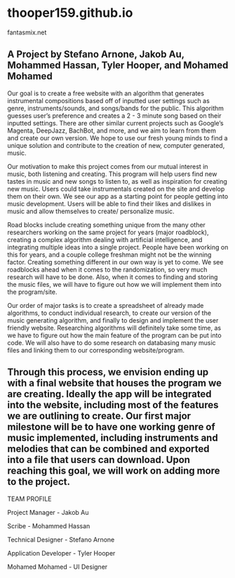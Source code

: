 # thooper159.github.io
fantasmix.net

A Project by Stefano Arnone, Jakob Au, Mohammed Hassan, Tyler Hooper, and Mohamed Mohamed
-------------------------------------------------------------------------------------------------------
Our goal is to create a free website with an algorithm that generates instrumental compositions
based off of inputted user settings such as genre, instruments/sounds, and songs/bands for the
public. This algorithm guesses user’s preference and creates a 2 - 3 minute song based on their
inputted settings. There are other similar current projects such as Google’s Magenta, DeepJazz,
BachBot, and more, and we aim to learn from them and create our own version. We hope to use
our fresh young minds to find a unique solution and contribute to the creation of new, computer
generated, music.

Our motivation to make this project comes from our mutual interest in music, both listening and
creating. This program will help users find new tastes in music and new songs to listen to, as
well as inspiration for creating new music. Users could take instrumentals created on the site
and develop them on their own. We see our app as a starting point for people getting into music
development. Users will be able to find their likes and dislikes in music and allow themselves to
create/ personalize music.

Road blocks include creating something unique from the many other researchers working on the
same project for years (major roadblock), creating a complex algorithm dealing with artificial
intelligence, and integrating multiple ideas into a single project. People have been working on
this for years, and a couple college freshman might not be the winning factor. Creating
something different in our own way is yet to come. We see roadblocks ahead when it comes to
the randomization, so very much research will have to be done. Also, when it comes to finding
and storing the music files, we will have to figure out how we will implement them into the
program/site.

Our order of major tasks is to create a spreadsheet of already made algorithms, to conduct
individual research, to create our version of the music generating algorithm, and finally to design
and implement the user friendly website. Researching algorithms will definitely take some time,
as we have to figure out how the main feature of the program can be put into code. We will also
have to do some research on databasing many music files and linking them to our
corresponding website/program.

Through this process, we envision ending up with a final website that houses the program we
are creating. Ideally the app will be integrated into the website, including most of the features we
are outlining to create. Our first major milestone will be to have one working genre of music
implemented, including instruments and melodies that can be combined and exported into a file
that users can download. Upon reaching this goal, we will work on adding more to the project.
-------------------------------------------------------------------------------------------------------
TEAM PROFILE

Project Manager - Jakob Au

Scribe - Mohammed Hassan

Technical Designer - Stefano Arnone

Application Developer - Tyler Hooper

Mohamed Mohamed - UI Designer
